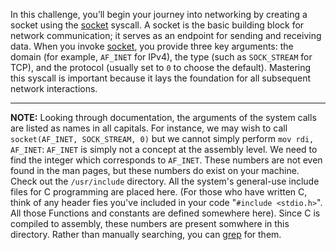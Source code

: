 In this challenge, you’ll begin your journey into networking by creating a socket using the [socket](https://man7.org/linux/man-pages/man2/socket.2.html) syscall.
A socket is the basic building block for network communication; it serves as an endpoint for sending and receiving data.
When you invoke [socket](https://man7.org/linux/man-pages/man2/socket.2.html), you provide three key arguments: the domain (for example, `AF_INET` for IPv4), the type (such as `SOCK_STREAM` for TCP), and the protocol (usually set to `0` to choose the default).
Mastering this syscall is important because it lays the foundation for all subsequent network interactions.

----
**NOTE:**
Looking through documentation, the arguments of the system calls are listed as names in all capitals.
For instance, we may wish to call `socket(AF_INET, SOCK_STREAM, 0)` but we cannot simply perform `mov rdi, AF_INET`: `AF_INET` is simply not a concept at the assembly level.
We need to find the integer which corresponds to `AF_INET`.
These numbers are not even found in the man pages, but these numbers do exist on your machine.
Check out the `/usr/include` directory.
All the system's general-use include files for C programming are placed here. (For those who have written C, think of any header fies you've included in your code "`#include <stdio.h>`". All those Functions and constants are defined somewhere here).
Since C is compiled to assembly, these numbers are present somwhere in this directory.
Rather than manually searching, you can [grep](https://pwn.college/linux-luminarium/commands/) for them.
